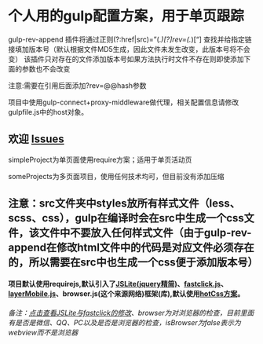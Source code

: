 # 个人用的gulp配置方案，用于单页跟踪

gulp-rev-append 插件将通过正则(?:href|src)=”(.*)[?]rev=(.*)[“]
查找并给指定链接填加版本号（默认根据文件MD5生成，因此文件未发生改变，此版本号将不会变）
该插件只对存在的文件添加版本号如果方法执行时文件不存在则即使添加下面的参数也不会改变

注意:需要在引用后面添加?rev=@@hash参数

项目中使用gulp-connect+proxy-middleware做代理，相关配置信息请修改gulpfile.js中的host对象。

## 欢迎 [Issues](https://github.com/sunlianlong/gulp-standard/issues/new)

simpleProject为单页面使用require方案；适用于单页活动页

someProjects为多页面项目，使用任何技术均可，但目前没有添加压缩

## 注意：src文件夹中styles放所有样式文件（less、scss、css），gulp在编译时会在src中生成一个css文件，该文件中不要放入任何样式文件（由于gulp-rev-append在修改html文件中的代码是对应文件必须存在的，所以需要在src中也生成一个css便于添加版本号）

#### 项目默认使用requirejs,默认引入了[JSLite(jquery精简)](http://jslite.io/)、[fastclick.js](https://github.com/ftlabs/fastclick)、[layerMobile.js](https://github.com/sentsin/layer/tree/master/src/mobile)、browser.js(这个来源网络)框架(库),默认使用[hotCss方案](https://github.com/imochen/hotcss)。

###### 备注：[点击查看JSLite与fastclick的修改](https://github.com/sunlianlong/JSliteAjaxDeferred)、browser为对浏览器的检查，目前里面有是否是微信、QQ、PC以及是否是浏览器的检查，isBrowser为false表示为webview而不是浏览器